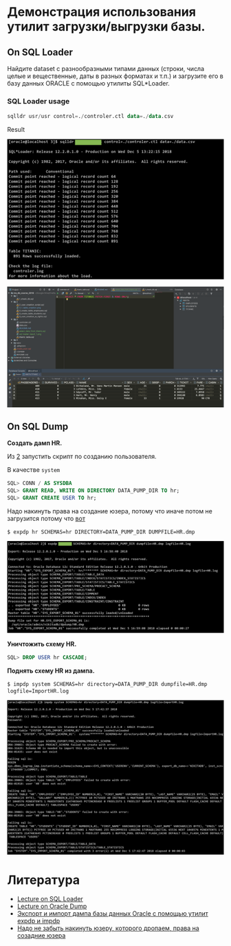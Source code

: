 # Демонстрация использования утилит загрузки/выгрузки базы.

## On SQL Loader

Найдите dataset с разнообразными типами данных (строки, числа целые и вещественные, 
даты в разных форматах и т.п.) и загрузите его в базу данных ORACLE с помощью утилиты SQL*Loader.

### SQL Loader usage

```sql
sqlldr usr/usr control=./controler.ctl data=./data.csv
```

Result

![SQL Loader result](sql_loader_result_1.png)

![Data loaded showcase](sql_loader_result_2.png)

## On SQL Dump
__Создать дамп HR.__

Из [2](../2) запустить скрипт по созданию пользователя.

В качестве `system`

```sql
SQL> CONN / AS SYSDBA
SQL> GRANT READ, WRITE ON DIRECTORY DATA_PUMP_DIR TO hr;
SQL> GRANT CREATE USER TO hr;
```

Надо накинуть права на создание юзера, потому что иначе потом не загрузится потому что
[вот](https://stackoverflow.com/questions/19574963/impdp-does-not-create-user-schema)

```
$ expdp hr SCHEMAS=hr DIRECTORY=DATA_PUMP_DIR DUMPFILE=HR.dmp
```

![Export](sql_dump_result_1.png)

__Уничтожить схему HR.__

```sql
SQL> DROP USER hr CASCADE;
```

__Поднять схему HR из дампа.__

```
$ impdp system SCHEMAS=hr directory=DATA_PUMP_DIR dumpfile=HR.dmp logfile=ImportHR.log
```

![Import](sql_imp_result_1.png)

# Литература
- [Lecture on SQL Loader](https://drive.google.com/file/d/1Kz269PwfNYblJMGcRZDos-ctPs1w8JU8/view?usp=sharing)
- [Lecture on Oracle Dump](https://drive.google.com/file/d/1vqVwtiDszJxgXTsDEnHXzuc5np7YZy4V/view?usp=sharing)
- [Экспорт и импорт дампа базы данных Oracle с помощью утилит expdp и impdp](https://info-comp.ru/sisadminst/588-oracle-data-pump-expdp-impdp.html)
- [Надо не забыть накинуть юзеру, которого дропаем, права на созадние юзера](https://stackoverflow.com/questions/19574963/impdp-does-not-create-user-schema)
